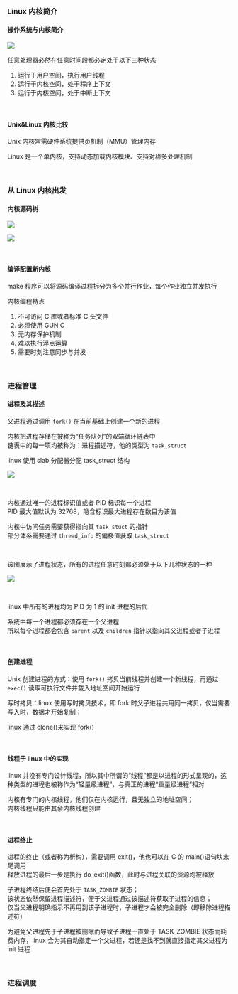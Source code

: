 ### Linux 内核简介

#### 操作系统与内核简介

![](./img/kernel/k1.png)

任意处理器必然在任意时间段都必定处于以下三种状态

1. 运行于用户空间，执行用户线程
2. 运行于内核空间，处于程序上下文
3. 运行于内核空间，处于中断上下文

<br>

#### Unix&Linux 内核比较

Unix 内核常需硬件系统提供页机制（MMU）管理内存

Linux 是一个单内核，支持动态加载内核模块、支持对称多处理机制

<br>

### 从 Linux 内核出发

#### 内核源码树

![](./img/kernel/k2.png)

![](./img/kernel/k3.png)

<br>

#### 编译配置新内核

make 程序可以将源码编译过程拆分为多个并行作业，每个作业独立并发执行

内核编程特点

1. 不可访问 C 库或者标准 C 头文件
2. 必须使用 GUN C
3. 无内存保护机制
4. 难以执行浮点运算
5. 需要时刻注意同步与并发

<br>

### 进程管理

#### 进程及其描述

父进程通过调用 `fork()` 在当前基础上创建一个新的进程

内核把进程存储在被称为“任务队列”的双端循环链表中  
链表中的每一项均被称为：进程描述符，他的类型为 `task_struct`

linux 使用 slab 分配器分配 task_struct 结构

![](./img/kernel/k4.png)

<br>

内核通过唯一的进程标识值或者 PID 标识每一个进程  
PID 最大值默认为 32768，隐含标识最大进程存在数目为该值

内核中访问任务需要获得指向其 `task_stuct` 的指针  
部分体系需要通过 `thread_info` 的偏移值获取 `task_struct`

<br>

该图展示了进程状态，所有的进程任意时刻都必须处于以下几种状态的一种

![](./img/kernel/k5.png)

<br>

linux 中所有的进程均为 PID 为 1 的 init 进程的后代

系统中每一个进程都必须存在一个父进程  
所以每个进程都会包含 `parent` 以及 `children` 指针以指向其父进程或者子进程

<br>

#### 创建进程

Unix 创建进程的方式：使用 `fork()` 拷贝当前线程并创建一个新线程，再通过 `exec()` 读取可执行文件并载入地址空间开始运行

写时拷贝：linux 使用写时拷贝技术，即 fork 时父子进程共用同一拷贝，仅当需要写入时，数据才开始复制；

linux 通过 clone()来实现 fork()

<br>

#### 线程于 linux 中的实现

linux 并没有专门设计线程，所以其中所谓的“线程”都是以进程的形式呈现的，这种类型的进程也被称作为“轻量级进程”，与真正的进程“重量级进程”相对

内核有专门的内核线程，他们仅在内核运行，且无独立的地址空间；  
内核线程只能由其余内核线程创建

<br>

#### 进程终止

进程的终止（或者称为析构），需要调用 exit()，他也可以在 C 的 main()语句块末尾调用  
释放进程的最后一步是执行 do_exit()函数，此时与进程关联的资源均被释放

子进程终结后便会首先处于 `TASK_ZOMBIE` 状态；  
该状态依然保留进程描述符，便于父进程通过该描述符获取子进程的信息；  
仅当父进程明确指示不再用到该子进程时，子进程才会被完全删除（即移除进程描述符）

为避免父进程先于子进程被删除而导致子进程一直处于 TASK_ZOMBIE 状态而耗费内存，linux 会为其自动指定一个父进程，若还是找不到就直接指定其父进程为 init 进程

<br>

### 进程调度
